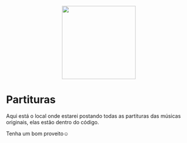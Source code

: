 <p align="center">
<img src="https://github.com/DanielC-007/Partituras/assets/140892651/cd63e585-8b84-48ff-aca5-2b1c2e28026c" width="200"; height="200";>
</p>

# Partituras
Aqui está o local onde estarei postando todas as partituras das músicas originais, elas estão dentro do código.

Tenha um bom proveito☺
